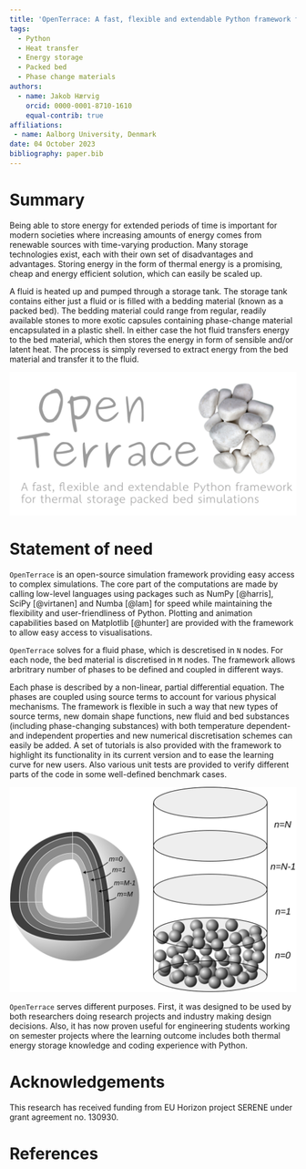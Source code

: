 ```yaml
---
title: 'OpenTerrace: A fast, flexible and extendable Python framework for thermal storage packed bed simulations'
tags:
  - Python
  - Heat transfer
  - Energy storage
  - Packed bed
  - Phase change materials
authors:
  - name: Jakob Hærvig
    orcid: 0000-0001-8710-1610
    equal-contrib: true
affiliations:
 - name: Aalborg University, Denmark
date: 04 October 2023
bibliography: paper.bib
---
```


# Summary

Being able to store energy for extended periods of time is important for modern societies where increasing amounts of energy comes from renewable sources with time-varying production. Many storage technologies exist, each with their own set of disadvantages and advantages. Storing energy in the form of thermal energy is a promising, cheap and energy efficient solution, which can easily be scaled up.

A fluid is heated up and pumped through a storage tank. The storage tank contains either just a fluid or is filled with a bedding material (known as a packed bed). The bedding material could range from regular, readily available stones to more exotic capsules containing phase-change material encapsulated in a plastic shell. In either case the hot fluid transfers energy to the bed material, which then stores the energy in form of sensible and/or latent heat. The process is simply reversed to extract energy from the bed material and transfer it to the fluid.

![](docs/_figures/logo-banner-paths-grey.svg)

# Statement of need
`OpenTerrace` is an open-source simulation framework providing easy access to complex simulations. The core part of the computations are made by calling low-level languages using packages such as NumPy [@harris], SciPy [@virtanen] and  Numba [@lam] for speed while maintaining the flexibility and user-friendliness of Python. Plotting and animation capabilities based on Matplotlib [@hunter] are provided with the framework to allow easy access to visualisations.

`OpenTerrace` solves for a fluid phase, which is descretised in `N` nodes. For each node, the bed material is discretised in `M` nodes. The framework allows arbritrary number of phases to be defined and coupled in different ways.

Each phase is described by a non-linear, partial differential equation. The phases are coupled using source terms to account for various physical mechanisms. The framework is flexible in such a way that new types of source terms, new domain shape functions, new fluid and bed substances (including phase-changing substances) with both temperature dependent- and independent properties and new numerical discretisation schemes can easily be added. A set of tutorials is also provided with the framework to highlight its functionality in its current version and to ease the learning curve for new users. Also various unit tests are provided to verify different parts of the code in some well-defined benchmark cases.

![](docs/_figures/schematic.svg)

`OpenTerrace` serves different purposes. First, it was designed to be used by both researchers doing research projects and industry making design decisions. Also, it has now proven useful for engineering students working on semester projects where the learning outcome includes both thermal energy storage knowledge and coding experience with Python.

# Acknowledgements

This research has received funding from EU Horizon project SERENE under grant agreement no. 130930.

# References
